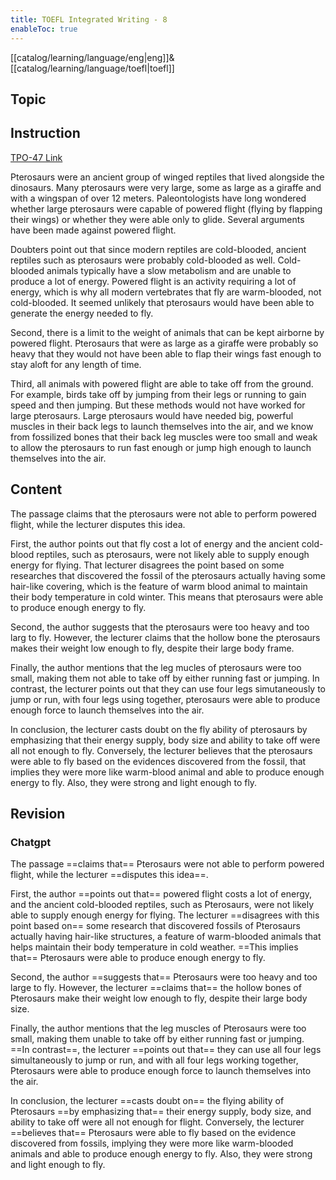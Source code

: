 ```yaml
---
title: TOEFL Integrated Writing - 8
enableToc: true
---
```

[[catalog/learning/language/eng|eng]]&
[[catalog/learning/language/toefl|toefl]]   

## Topic

## Instruction
[TPO-47 Link](https://toeflv3.kmf.com/question/b7c9047a5da9d5d4a94530304927ee39/208suk.html)

Pterosaurs were an ancient group of winged reptiles that lived alongside the dinosaurs. Many pterosaurs were very large, some as large as a giraffe and with a wingspan of over 12 meters. Paleontologists have long wondered whether large pterosaurs were capable of powered flight (flying by flapping their wings) or whether they were able only to glide. Several arguments have been made against powered flight.

Doubters point out that since modern reptiles are cold-blooded, ancient reptiles such as pterosaurs were probably cold-blooded as well. Cold-blooded animals typically have a slow metabolism and are unable to produce a lot of energy. Powered flight is an activity requiring a lot of energy, which is why all modern vertebrates that fly are warm-blooded, not cold-blooded. It seemed unlikely that pterosaurs would have been able to generate the energy needed to fly.

Second, there is a limit to the weight of animals that can be kept airborne by powered flight. Pterosaurs that were as large as a giraffe were probably so heavy that they would not have been able to flap their wings fast enough to stay aloft for any length of time.

Third, all animals with powered flight are able to take off from the ground. For example, birds take off by jumping from their legs or running to gain speed and then jumping. But these methods would not have worked for large pterosaurs. Large pterosaurs would have needed big, powerful muscles in their back legs to launch themselves into the air, and we know from fossilized bones that their back leg muscles were too small and weak to allow the pterosaurs to run fast enough or jump high enough to launch themselves into the air.

## Content

The passage claims that the pterosaurs were not able to perform powered flight, while the lecturer disputes this idea.

First, the author points out that fly cost a lot of energy and the ancient cold-blood reptiles, such as pterosaurs, were not likely able to supply enough energy for flying. That lecturer disagrees the point based on some researches that discovered the fossil of the pterosaurs actually having some hair-like covering, which is the feature of warm blood animal to maintain their body temperature in cold winter. This means that pterosaurs were able to produce enough energy to fly.

Second, the author suggests that the pterosaurs were too heavy and too larg to fly. However, the lecturer claims that the hollow bone the pterosaurs makes their weight low enough to fly, despite their large body frame.

Finally, the author mentions that the leg mucles of pterosaurs were too small, making them not able to take off by either running fast or jumping. In contrast, the lecturer points out that they can use four legs simutaneously to jump or run, with four legs using together, pterosaurs were able to produce enough force to launch themselves into the air.

In conclusion, the lecturer casts doubt on the fly ability of pterosaurs by emphasizing that their energy supply, body size and ability to take off were all not enough to fly. Conversely, the lecturer believes that the pterosaurs were able to fly based on the evidences discovered from the fossil, that implies they were more like warm-blood animal and able to produce enough energy to fly. Also, they were strong and light enough to fly.

## Revision 
### Chatgpt
The passage ==claims that== Pterosaurs were not able to perform powered flight, while the lecturer ==disputes this idea==.

First, the author ==points out that== powered flight costs a lot of energy, and the ancient cold-blooded reptiles, such as Pterosaurs, were not likely able to supply enough energy for flying. The lecturer ==disagrees with this point based on== some research that discovered fossils of Pterosaurs actually having hair-like structures, a feature of warm-blooded animals that helps maintain their body temperature in cold weather. ==This implies that== Pterosaurs were able to produce enough energy to fly.

Second, the author ==suggests that== Pterosaurs were too heavy and too large to fly. However, the lecturer ==claims that== the hollow bones of Pterosaurs make their weight low enough to fly, despite their large body size.

Finally, the author mentions that the leg muscles of Pterosaurs were too small, making them unable to take off by either running fast or jumping. ==In contrast==, the lecturer ==points out that== they can use all four legs simultaneously to jump or run, and with all four legs working together, Pterosaurs were able to produce enough force to launch themselves into the air.

In conclusion, the lecturer ==casts doubt on== the flying ability of Pterosaurs ==by emphasizing that== their energy supply, body size, and ability to take off were all not enough for flight. Conversely, the lecturer ==believes that== Pterosaurs were able to fly based on the evidence discovered from fossils, implying they were more like warm-blooded animals and able to produce enough energy to fly. Also, they were strong and light enough to fly.


